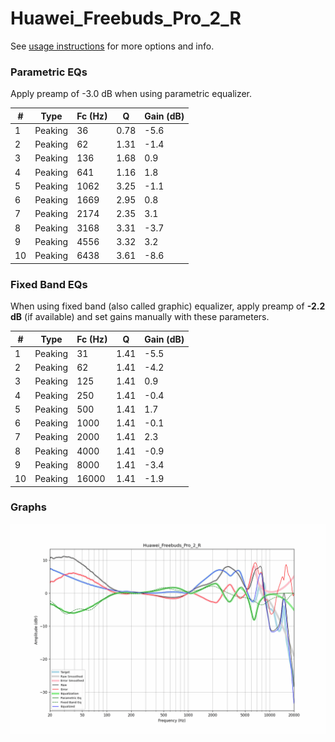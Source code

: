 # Huawei_Freebuds_Pro_2_R
See [usage instructions](https://github.com/jaakkopasanen/AutoEq#usage) for more options and info.

### Parametric EQs
Apply preamp of -3.0 dB when using parametric equalizer.

|   # | Type    |   Fc (Hz) |    Q |   Gain (dB) |
|-----|---------|-----------|------|-------------|
|   1 | Peaking |        36 | 0.78 |        -5.6 |
|   2 | Peaking |        62 | 1.31 |        -1.4 |
|   3 | Peaking |       136 | 1.68 |         0.9 |
|   4 | Peaking |       641 | 1.16 |         1.8 |
|   5 | Peaking |      1062 | 3.25 |        -1.1 |
|   6 | Peaking |      1669 | 2.95 |         0.8 |
|   7 | Peaking |      2174 | 2.35 |         3.1 |
|   8 | Peaking |      3168 | 3.31 |        -3.7 |
|   9 | Peaking |      4556 | 3.32 |         3.2 |
|  10 | Peaking |      6438 | 3.61 |        -8.6 |

### Fixed Band EQs
When using fixed band (also called graphic) equalizer, apply preamp of **-2.2 dB** (if available) and set gains manually with these parameters.

|   # | Type    |   Fc (Hz) |    Q |   Gain (dB) |
|-----|---------|-----------|------|-------------|
|   1 | Peaking |        31 | 1.41 |        -5.5 |
|   2 | Peaking |        62 | 1.41 |        -4.2 |
|   3 | Peaking |       125 | 1.41 |         0.9 |
|   4 | Peaking |       250 | 1.41 |        -0.4 |
|   5 | Peaking |       500 | 1.41 |         1.7 |
|   6 | Peaking |      1000 | 1.41 |        -0.1 |
|   7 | Peaking |      2000 | 1.41 |         2.3 |
|   8 | Peaking |      4000 | 1.41 |        -0.9 |
|   9 | Peaking |      8000 | 1.41 |        -3.4 |
|  10 | Peaking |     16000 | 1.41 |        -1.9 |

### Graphs
![](./Huawei_Freebuds_Pro_2_R.png)
